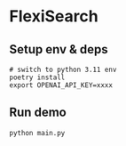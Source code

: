 # FlexiSearch

## Setup env & deps

```shell
# switch to python 3.11 env
poetry install
export OPENAI_API_KEY=xxxx
```

## Run demo

```shell
python main.py
```